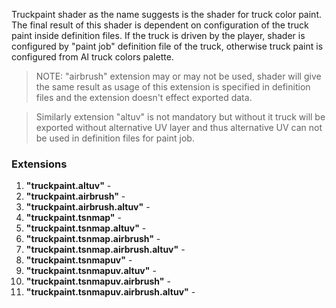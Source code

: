 Truckpaint shader as the name suggests is the shader for truck color paint. The final result of this shader is dependent on configuration of the truck paint inside definition files. If the truck is driven by the player, shader is configured by "paint job" definition file of the truck, otherwise truck paint is configured from AI truck colors palette.

> NOTE: "airbrush" extension may or may not be used, shader will give the same result as usage of this extension is specified in definition files and the extension doesn't effect exported data.

> Similarly extension "altuv" is not mandatory but without it truck will be exported without alternative UV layer and thus alternative UV can not be used in definition files for paint job.


### Extensions

1. **"truckpaint.altuv"** - 
2. **"truckpaint.airbrush"** - 
3. **"truckpaint.airbrush.altuv"** - 
4. **"truckpaint.tsnmap"** - 
5. **"truckpaint.tsnmap.altuv"** - 
6. **"truckpaint.tsnmap.airbrush"** - 
7. **"truckpaint.tsnmap.airbrush.altuv"** - 
8. **"truckpaint.tsnmapuv"** - 
9. **"truckpaint.tsnmapuv.altuv"** - 
10. **"truckpaint.tsnmapuv.airbrush"** - 
11. **"truckpaint.tsnmapuv.airbrush.altuv"** - 